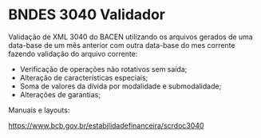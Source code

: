 # BNDES 3040 Validador
Validação de XML 3040 do BACEN utilizando os arquivos gerados de uma data-base de um mês anterior com outra data-base do mes corrente fazendo validação do arquivo corrente:
- Verificação de operações não rotativos sem saída;
- Alteração de características especiais;
- Soma de valores da dívida por modalidade e submodalidade;
- Alterações de garantias;

Manuais e layouts:

https://www.bcb.gov.br/estabilidadefinanceira/scrdoc3040

